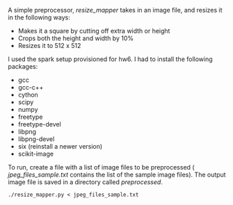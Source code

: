 A simple preprocessor, *resize_mapper* takes in an image file, and resizes it in the following ways:

- Makes it a square by cutting off extra width or height
- Crops both the height and width by 10% 
- Resizes it to 512 x 512

I used the spark setup provisioned for hw6. I had to install the following packages:
- gcc
- gcc-c++
- cython
- scipy
- numpy
- freetype
- freetype-devel
- libpng
- libpng-devel
- six (reinstall a newer version)
- scikit-image

To run, create a file with a list of image files to be preprocessed ( *jpeg_files_sample.txt* contains the list of the sample image files). The output image file is saved in a directory called *preprocessed*.

`./resize_mapper.py < jpeg_files_sample.txt`
